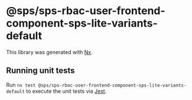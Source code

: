 # @sps/sps-rbac-user-frontend-component-sps-lite-variants-default

This library was generated with [Nx](https://nx.dev).

## Running unit tests

Run `nx test @sps/sps-rbac-user-frontend-component-sps-lite-variants-default` to execute the unit tests via [Jest](https://jestjs.io).
